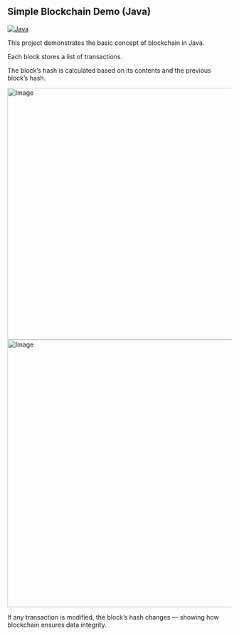 ## Simple Blockchain Demo (Java)

[![Java](https://img.shields.io/badge/Language-Java-blue?logo=java)](https://www.oracle.com/java/)  

This project demonstrates the basic concept of blockchain in Java.

Each block stores a list of transactions.

The block’s hash is calculated based on its contents and the previous block’s hash.

<img width="998" height="565" alt="Image" src="https://github.com/user-attachments/assets/f861cf70-40b0-4071-bd81-58f6acaf9ac2" />

<img width="1311" height="600" alt="Image" src="https://github.com/user-attachments/assets/32f322d1-d600-4244-acec-6d1008c92a57" />

If any transaction is modified, the block’s hash changes — showing how blockchain ensures data integrity.


